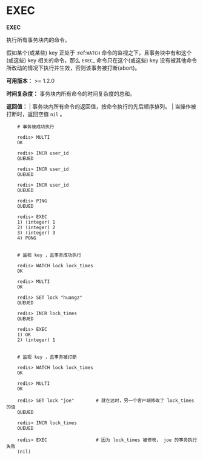 # EXEC


**EXEC**

执行所有事务块内的命令。

假如某个(或某些) key 正处于 :ref:`WATCH` 命令的监视之下，且事务块中有和这个(或这些) key 相关的命令，那么 `EXEC`_ 命令只在这个(或这些) key 没有被其他命令所改动的情况下执行并生效，否则该事务被打断(abort)。

**可用版本：**
    >= 1.2.0

**时间复杂度：**
    事务块内所有命令的时间复杂度的总和。

**返回值：**
    | 事务块内所有命令的返回值，按命令执行的先后顺序排列。
    | 当操作被打断时，返回空值 ``nil`` 。

```
    # 事务被成功执行

    redis> MULTI
    OK

    redis> INCR user_id
    QUEUED

    redis> INCR user_id
    QUEUED

    redis> INCR user_id
    QUEUED

    redis> PING
    QUEUED

    redis> EXEC
    1) (integer) 1
    2) (integer) 2
    3) (integer) 3
    4) PONG


    # 监视 key ，且事务成功执行

    redis> WATCH lock lock_times
    OK

    redis> MULTI
    OK

    redis> SET lock "huangz"
    QUEUED

    redis> INCR lock_times
    QUEUED

    redis> EXEC
    1) OK
    2) (integer) 1


    # 监视 key ，且事务被打断 

    redis> WATCH lock lock_times
    OK

    redis> MULTI
    OK

    redis> SET lock "joe"        # 就在这时，另一个客户端修改了 lock_times 的值
    QUEUED

    redis> INCR lock_times
    QUEUED

    redis> EXEC                  # 因为 lock_times 被修改， joe 的事务执行失败
    (nil)
```
